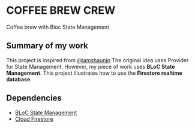 # COFFEE BREW CREW

Coffee brew with Bloc State Management

## Summary of my work

This project is inspired from [@iamshaunjp](https://github.com/iamshaunjp/flutter-firebase)
The original idea uses Provider for State Management. However, my piece of work uses **BLoC State Management**.
This project illustrates how to use the **Firestore realtime database**.

## Dependencies 
- [BLoC State Management](https://pub.dev/packages/bloc)
- [Cloud Firestore](https://pub.dev/packages/cloud_firestore/versions/0.7.1)
